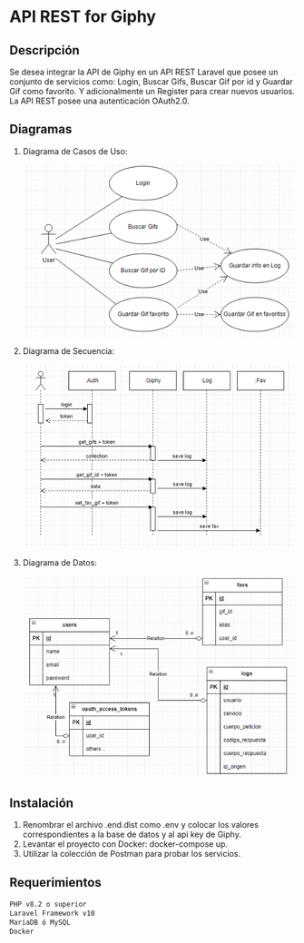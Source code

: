# API REST for Giphy

## Descripción
Se desea integrar la API de Giphy en un API REST Laravel que posee un conjunto de servicios como: Login, Buscar Gifs, Buscar Gif por id y Guardar Gif como favorito. Y adicionalmente un Register para crear nuevos usuarios.
La API REST posee una autenticación OAuth2.0.

## Diagramas

1. Diagrama de Casos de Uso:

    ![CasosDeUso](images/diagrama_casos_de_uso.png)

2. Diagrama de Secuencia:

    ![Secuencia](images/diagrama_secuencia.png)

3. Diagrama de Datos:

    ![Datos](images/diagrama_der.png)


## Instalación
1. Renombrar el archivo .end.dist como .env y colocar los valores correspondientes a la base de datos y al api key de Giphy.
2. Levantar el proyecto con Docker: docker-compose up.
3. Utilizar la colección de Postman para probar los servicios.

## Requerimientos
    PHP v8.2 o superior
    Laravel Framework v10
    MariaDB ó MySQL
    Docker